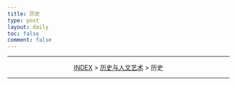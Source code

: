 ```yaml
---
title: 历史
type: post
layout: daily
toc: false
comment: false
---
```

---
<span><center>[INDEX](/gknows/index) > [历史与人文艺术](/gknows/历史与人文艺术) > 历史</center></span>

---

